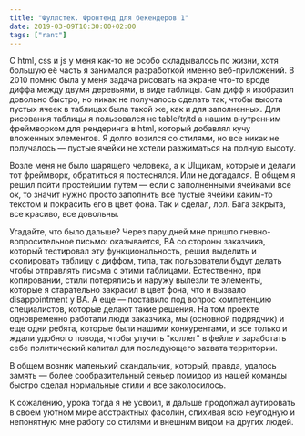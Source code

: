 ```yaml
---
title: "Фуллстек. Фронтенд для бекендеров 1"
date: 2019-03-09T10:30:00+02:00
tags: ["rant"]
---
```


С html, css и js у меня как-то не особо складывалось по жизни, хотя большую её часть я занимался разработкой именно веб-приложений. В 2010 помню была у меня задача рисовать на экране что-то вроде диффа между двумя деревьями, в виде таблицы. Сам дифф я изобразил довольно быстро, но никак не получалось сделать так, чтобы высота пустых ячеек в таблицах была такой же, как и для заполненных. Для рисования таблицы я пользовался не table/tr/td а нашим внутренним фреймворком для рендеринга в html, который добавлял кучу вложенных элементов. Я долго возился со стилями, но все никак не получалось — пустые ячейки не хотели разжиматься на полную высоту.

Возле меня не было шарящего человека, а к UIщикам, которые и делали тот фреймворк, обратиться я постеснялся. Или не догадался. В общем я решил пойти простейшим путем — если с заполненными ячейками все ок, то значит нужно просто заполнить все пустые ячейки каким-то текстом и покрасить его в цвет фона. Так и сделал, лол. Бага закрыта, все красиво, все довольны.

Угадайте, что было дальше? Через пару дней мне пришло гневно-вопросительное письмо: оказывается, BA со стороны заказчика, который тестировал эту функциональность, решил выделить и скопировать таблицу с диффом, типа, так пользователи будут делать чтобы отправлять письма с этими таблицами. Естественно, при копировании, стили потерялись и наружу вылезли те элементы, которые я старательно закрасил в цвет фона, что и вызвало disappointment у BA. А еще — поставило под вопрос компетенцию специалистов, которые делают такие решения. На том проекте одновременно работали люди заказчика, мы (основной подрядчик) и еще одни ребята, которые были нашими конкурентами, и все только и ждали удобного повода, чтобы улучить "коллег" в фейле и заработать себе политический капитал для последующего захвата территории.

В общем возник маленький скандальчик, который, правда, удалось замять — более сообразительный сеньер помидор из нашей команды быстро сделал нормальные стили и все заколосилось.

К сожалению, урока тогда я не усвоил, и дальше продолжал аутировать в своем уютном мире абстрактных фасолин, спихивая всю неугодную и непонятную мне работу со стилями и внешним видом на других людей.